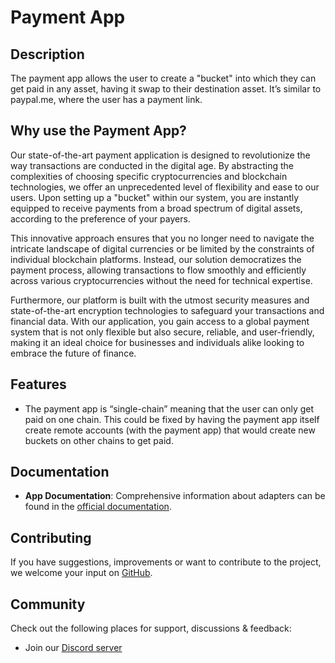 # Payment App

## Description

The payment app allows the user to create a "bucket" into which they can get paid in any asset, having it swap to their destination asset. It’s similar to paypal.me, where the user has a payment link.

## Why use the Payment App?

Our state-of-the-art payment application is designed to revolutionize the way transactions are conducted in the digital age. By abstracting the complexities of choosing specific cryptocurrencies and blockchain technologies, we offer an unprecedented level of flexibility and ease to our users. Upon setting up a "bucket" within our system, you are instantly equipped to receive payments from a broad spectrum of digital assets, according to the preference of your payers.

This innovative approach ensures that you no longer need to navigate the intricate landscape of digital currencies or be limited by the constraints of individual blockchain platforms. Instead, our solution democratizes the payment process, allowing transactions to flow smoothly and efficiently across various cryptocurrencies without the need for technical expertise.

Furthermore, our platform is built with the utmost security measures and state-of-the-art encryption technologies to safeguard your transactions and financial data. With our application, you gain access to a global payment system that is not only flexible but also secure, reliable, and user-friendly, making it an ideal choice for businesses and individuals alike looking to embrace the future of finance.


## Features

- The payment app is “single-chain” meaning that the user can only get paid on one chain. This could be fixed by having the payment app itself create remote accounts (with the payment app) that would create new buckets on other chains to get paid.

## Documentation

- **App Documentation**: Comprehensive information about adapters can be found in the [official documentation](https://docs.abstract.money/3_framework/6_module_types.html#apps).

## Contributing

If you have suggestions, improvements or want to contribute to the project, we welcome your input on [GitHub](https://github.com/AbstractSDK/abstract).

## Community
Check out the following places for support, discussions & feedback:

- Join our [Discord server](https://discord.com/invite/uch3Tq3aym)
